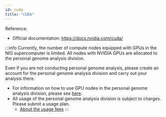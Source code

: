 ```yaml
---
id: cuda
title: "CUDA"
---
```



Reference: 
- Official documentation: https://docs.nvidia.com/cuda/


:::info
Currently, the number of compute nodes equipped with GPUs in the NIG supercomputer is limited. All nodes with NVIDIA GPUs are allocated to the personal genome analysis division.

Even if you are not conducting personal genome analysis, please create an account for the personal genome analysis division and carry out your analysis there.

- For information on how to use GPU nodes in the personal genome analysis division, please see [here](/guides/using_personal_genome_division/GPU_nodes_type2/).
- All usage of the personal genome analysis division is subject to charges. Please submit a usage plan.
    - [About the usage fees](/application/terms_and_policies/terms_of_use_2025/#price-list-revised-on-march-10-2025)
:::

